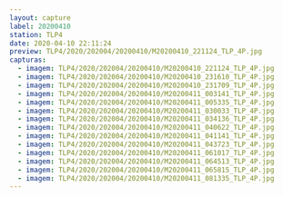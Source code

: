 ```yaml
---
layout: capture
label: 20200410
station: TLP4
date: 2020-04-10 22:11:24
preview: TLP4/2020/202004/20200410/M20200410_221124_TLP_4P.jpg
capturas:
  - imagem: TLP4/2020/202004/20200410/M20200410_221124_TLP_4P.jpg
  - imagem: TLP4/2020/202004/20200410/M20200410_231610_TLP_4P.jpg
  - imagem: TLP4/2020/202004/20200410/M20200410_231709_TLP_4P.jpg
  - imagem: TLP4/2020/202004/20200410/M20200411_003141_TLP_4P.jpg
  - imagem: TLP4/2020/202004/20200410/M20200411_005335_TLP_4P.jpg
  - imagem: TLP4/2020/202004/20200410/M20200411_030033_TLP_4P.jpg
  - imagem: TLP4/2020/202004/20200410/M20200411_034136_TLP_4P.jpg
  - imagem: TLP4/2020/202004/20200410/M20200411_040622_TLP_4P.jpg
  - imagem: TLP4/2020/202004/20200410/M20200411_041141_TLP_4P.jpg
  - imagem: TLP4/2020/202004/20200410/M20200411_043723_TLP_4P.jpg
  - imagem: TLP4/2020/202004/20200410/M20200411_061017_TLP_4P.jpg
  - imagem: TLP4/2020/202004/20200410/M20200411_064513_TLP_4P.jpg
  - imagem: TLP4/2020/202004/20200410/M20200411_065815_TLP_4P.jpg
  - imagem: TLP4/2020/202004/20200410/M20200411_081335_TLP_4P.jpg
---
```

